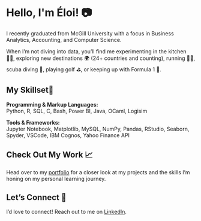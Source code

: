 # Hello, I'm Éloi! 📷

I recently graduated from McGill University with a focus in Business Analytics, Accounting, and Computer Science. 

When I’m not diving into data, you’ll find me experimenting in the kitchen 🧑‍🍳, exploring new destinations 🌍 (24+ countries and counting), running 🏃‍♂️, scuba diving 🤿, playing golf ⛳, or keeping up with Formula 1 🏁.

## My Skillset🔋
**Programming & Markup Languages:**  
Python, R, SQL, C, Bash, Power BI, Java, OCaml, Logisim

**Tools & Frameworks:**  
Jupyter Notebook, Matplotlib, MySQL, NumPy, Pandas, RStudio, Seaborn, Spyder, VSCode, IBM Cognos, Yahoo Finance API

## Check Out My Work 📈
Head over to my [portfolio](https://github.com/eloidall/portfolio) for a closer look at my projects and the skills I’m honing on my personal learning journey.

## Let’s Connect 🤝
I’d love to connect! Reach out to me on [LinkedIn](https://www.linkedin.com/in/eloidallaire/).
